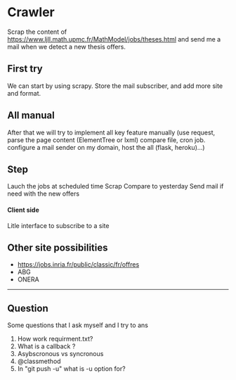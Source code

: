 # Crawler

Scrap the content of https://www.ljll.math.upmc.fr/MathModel/jobs/theses.html and send me a mail when we detect a new thesis offers.

## First try
We can start by using scrapy.
Store the mail subscriber, and add more site and format.

## All manual
After that we will try to implement all key feature manually (use request, parse the page content (ElementTree or lxml) compare file, cron job. configure a mail sender on my domain, host the all (flask, heroku)...)

## Step
Lauch the jobs at scheduled time
Scrap
Compare to yesterday
Send mail if need with the new offers

#### Client side
Litle interface to subscribe to a site

## Other site possibilities
- https://jobs.inria.fr/public/classic/fr/offres
- ABG
- ONERA

---
## Question
Some questions that I ask myself and I try to ans
1. How work requirment.txt?
2. What is a callback ?
3. Asybscronous vs syncronous
4. @classmethod
5. In "git push -u" what is -u option for?
